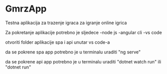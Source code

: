 # GmrzApp

Testna aplikacija za trazenje igraca za igranje online igrica

Za pokretanje aplikacije potrebno je sljedece
-node js
-angular cli
-vs code

otvoriti folder aplikacije spa i api unutar vs code-a

da se pokrene spa app potrebno je u terminalu uraditi "ng serve"

da se pokrene api app potrebno je u terminalu uraditi "dotnet watch run" ili "dotnet run"
